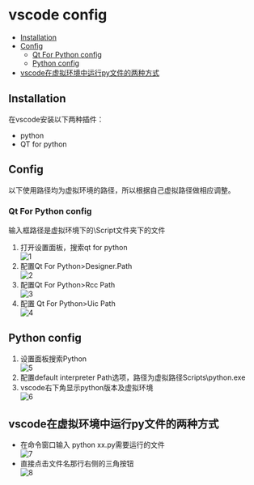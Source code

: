 # vscode config
- [Installation](#Installation)
- [Config](#Config)
  - [Qt For Python config](#Qt-For-Python-config)
  - [Python config](#Python-config)
- [vscode在虚拟环境中运行py文件的两种方式](#vscode在虚拟环境中运行py文件的两种方式)
## Installation
在vscode安装以下两种插件：
- python
- QT for python
## Config
以下使用路径均为虚拟环境的路径，所以根据自己虚拟路径做相应调整。
### Qt For Python config
输入框路径是虚拟环境下的\Script文件夹下的文件
1. 打开设置面板，搜索qt for python<br>
![1](https://github.com/Generalizations/test1/assets/142973887/59e1ddb4-85d7-4d23-9e83-f64fd4be3bb7)
2. 配置Qt For Python>Designer.Path<br>
![2](https://github.com/Generalizations/test1/assets/142973887/6034b3c4-6853-45db-9df0-fb3faa5720c8)
3. 配置Qt For Python>Rcc Path<br>
![3](https://github.com/Generalizations/test1/assets/142973887/4e5e6765-a973-4316-abfa-cf2d89770556)
4. 配置 Qt For Python>Uic Path<br>
![4](https://github.com/Generalizations/test1/assets/142973887/b89a9fb5-9190-4ca5-aee6-b498ea895bf4)
## Python config
1. 设置面板搜索Python<br>
![5](https://github.com/Generalizations/test1/assets/142973887/3670ed2d-89b3-447e-a7b9-c285a7a2d6a6)
2. 配置default interpreter Path选项，路径为虚拟路径Scripts\python.exe<br>
3. vscode右下角显示python版本及虚拟环境<br>
![6](https://github.com/Generalizations/test1/assets/142973887/b3702e6a-2253-4a98-ae13-b9c8e55ba8d7)
## vscode在虚拟环境中运行py文件的两种方式
- 在命令窗口输入 python  xx.py需要运行的文件<br>
![7](https://github.com/Generalizations/test1/assets/142973887/41a898c5-6ca8-4e34-a7d4-6ad5817ce748)
- 直接点击文件名那行右侧的三角按钮<br>
![8](https://github.com/Generalizations/test1/assets/142973887/4c556ecd-da39-4449-b73e-6cfa4d60dbb5)
